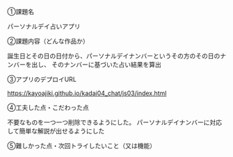 ①課題名

パーソナルデイ占いアプリ

②課題内容（どんな作品か）

誕生日とその日の日付から、パーソナルデイナンバーというその方のその日のナンバーを出し、
そのナンバーに基づいた占い結果を算出

③アプリのデプロイURL

https://kayoajiki.github.io/kadai04_chat/js03/index.html

④工夫した点・こだわった点

不要なものを一つ一つ削除できるようにした。
パーソナルデイナンバーに対応して簡単な解説が出せるようにした

⑤難しかった点・次回トライしたいこと（又は機能）
